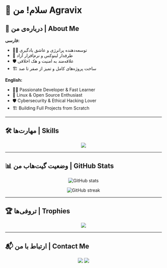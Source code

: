 # 👋 سلام! من Agravix

## 🚀 درباره‌ی من | About Me  
**فارسی:**  
- 🧑‍💻 توسعه‌دهنده پرانرژی و عاشق یادگیری  
- 🐧 طرفدار لینوکس و نرم‌افزار آزاد  
- 🛡 علاقه‌مند به امنیت و هک اخلاقی  
- 🏗 ساخت پروژه‌های کامل و تمیز از صفر تا صد  

**English:**  
- 🧑‍💻 Passionate Developer & Fast Learner  
- 🐧 Linux & Open Source Enthusiast  
- 🛡 Cybersecurity & Ethical Hacking Lover  
- 🏗 Building Full Projects from Scratch  

---

## 🛠 مهارت‌ها | Skills
<p align="center">
  <img src="https://skillicons.dev/icons?i=html,css,js,python,flask,bootstrap,linux,git,github,bash" />
</p>

---

## 📊 وضعیت گیت‌هاب من | GitHub Stats
<p align="center">
  <img src="https://github-readme-stats.vercel.app/api?username=AmiRAG6&show_icons=true&theme=radical" alt="GitHub stats" />
</p>

<p align="center">
  <img src="https://github-readme-streak-stats.herokuapp.com/?user=AmiRAG6&theme=radical" alt="GitHub streak" />
</p>

---

## 🏆 تروفی‌ها | Trophies
<p align="center">
  <img src="https://github-profile-trophy.vercel.app/?username=AmiRAG6&theme=dracula&column=7" />
</p>

---

## 📬 ارتباط با من | Contact Me
<p align="center">
  <a href="https://t.me/agravix"><img src="https://img.shields.io/badge/Telegram-26A5E4?style=for-the-badge&logo=telegram&logoColor=white" /></a>
  <a href="mailto:amirgame8088.com"><img src="https://img.shields.io/badge/Email-D14836?style=for-the-badge&logo=gmail&logoColor=white" /></a>
</p>
